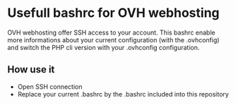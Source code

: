 # Usefull bashrc for OVH webhosting

OVH webhosting offer SSH access to your account. This bashrc enable more informations about your current configuration (with the .ovhconfig) and switch the PHP cli version with your .ovhconfig configuration.

## How use it

* Open SSH connection
* Replace your current .bashrc by the .bashrc included into this repository

